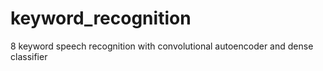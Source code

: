 # keyword_recognition
8 keyword speech recognition with convolutional autoencoder and dense classifier
